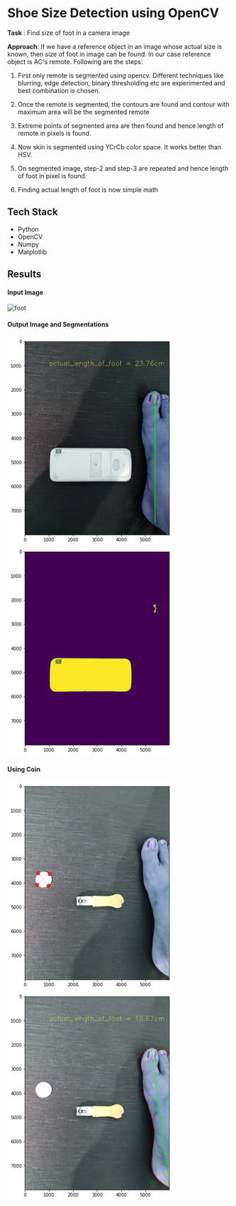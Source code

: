 
# Shoe Size Detection using OpenCV

**Task** : Find size of foot in a camera image

**Approach**: If we have a reference object in an image whose actual size is known, then size of foot in image can be found. In our case reference object is  AC's remote. Following are the steps:

1. First only remote is segmented using opencv. Different techniques like blurring, edge detection, binary thresholding etc are experimented and best combination is chosen. 

2. Once the remote is segmented, the contours are found and contour with maximum area will be the segmented remote
 
3. Extreme points of segmented area are then found and hence length of remote in pixels is found.

4. Now skin is segmented using YCrCb color space. It works better than HSV. 

5. On segmented image, step-2 and step-3 are repeated and hence length of foot in pixel is found.

6. Finding actual length of foot is now simple math 

## Tech Stack

- Python
- OpenCV
- Numpy
- Matplotlib




## Results

#### Input Image
![foot](/images/foot.jpg)

#### Output Image and Segmentations
![output](/images/output.png)
![remote segmentation](/images/remote_segmentation_binary.png)


#### Using Coin
![foot](/images_coin/coin_detection.png)
![foot](/images_coin/output.png)





